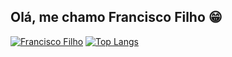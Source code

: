 ## Olá, me chamo Francisco Filho 😁


[![Francisco Filho](https://github-readme-stats.vercel.app/api?username=FranciscoFilh&show_icons=true)](https://github.com/FranciscoFilh)
[![Top Langs](https://github-readme-stats.vercel.app/api/top-langs/?username=FranciscoFilh&layout=compact)](https://github.com/FranciscoFilh)
